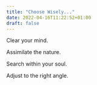 ```yaml
---
title: "Choose Wisely..."
date: 2022-04-16T11:22:52+01:00
draft: false
---
```


Clear your mind.

Assimilate the nature.

Search within your soul.

Adjust to the right angle.
